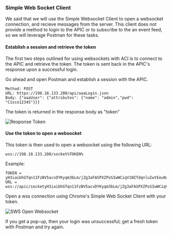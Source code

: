 ### Simple Web Socket Client
We said that we will use the Simple Websocket Client to open a websocket connection, and recieve messages from the server. This client does not provide a method to login to the APIC or to subscribe to the an event feed, so we will leverage Postman for these tasks.

#### Establish a session and retrieve the token
The first two steps outlined for using websockets with ACI is to connect to the APIC and retrieve the token. The token is sent back in the APIC's response upon a successful login.

Go ahead and open Postman and establish a session with the APIC.
```
Method: POST
URL: https://198.18.133.200/api/aaaLogin.json
Body: {"aaaUser": {"attributes": {"name": "admin","pwd": "C1sco12345"}}}
```

The token is returned in the response body as "token" 

![Response Token](/posts/files/intermediate-aci_websockets/assets/images/response_token.png)

#### Use the token to open a websocket
This token is then used to open a websocket using the following URL:
```
wss://198.18.133.200/socket%TOKEN%
```
Example:
```
TOKEN = yH3iaibhGTqn11FzBV5acvDYKyqm3bLm/jZg3aFASPXZPoSIwWCiqV1NITdqnluIwtEeu0ast5/j7NeJqnryAQnCIuL9VEFppab40a9EZkyd92uvXaX3v2ikYwOZgy9Yp9U1Xc3KDk/+6cP+299OxoUkA9sG4w4z24nIz73JwE4=
URL = wss://apic/socketyH3iaibhGTqn11FzBV5acvDYKyqm3bLm/jZg3aFASPXZPoSIwWCiqV1NITdqnluIwtEeu0ast5/j7NeJqnryAQnCIuL9VEFppab40a9EZkyd92uvXaX3v2ikYwOZgy9Yp9U1Xc3KDk/+6cP+299OxoUkA9sG4w4z24nIz73JwE4=
```

Open a wss connection using Chrome's Simple Web Socket Client with your token.

![SWS Open Websocket](/posts/files/intermediate-aci_websockets/assets/images/sws_open_websocket.png)

If you get a pop-up, then your login was unsuccessful; get a fresh token with Postman and try again.